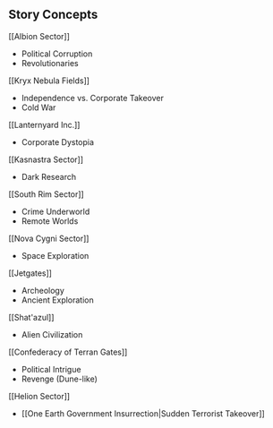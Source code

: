 ## Story Concepts

[[Albion Sector]]
- Political Corruption
- Revolutionaries

[[Kryx Nebula Fields]]
- Independence vs. Corporate Takeover
- Cold War

[[Lanternyard Inc.]]
- Corporate Dystopia

[[Kasnastra Sector]]
- Dark Research

[[South Rim Sector]]
- Crime Underworld
- Remote Worlds

[[Nova Cygni Sector]]
- Space Exploration

[[Jetgates]]
- Archeology
- Ancient Exploration

[[Shat'azul]]
- Alien Civilization

[[Confederacy of Terran Gates]]
- Political Intrigue
- Revenge (Dune-like)

[[Helion Sector]]
- [[One Earth Government Insurrection|Sudden Terrorist Takeover]]